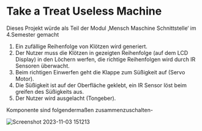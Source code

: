 # Take a Treat Useless Machine
Dieses Projekt würde als Teil der Modul ‚Mensch Maschine Schnittstelle‘ im 4.Semester gemacht

1. Ein zufällige Reihenfolge von Klötzen wird generiert.
2. Der Nutzer muss die Klötzen in gezeigten Reihenfolge (auf dem LCD Display) in den Löchern werfen, die richtige Reihenfolgen wird durch IR Sensoren überwacht.
3. Beim richtigen Einwerfen geht die Klappe zum Süßigkeit auf (Servo Motor).
4. Die Süßigkeit ist auf der Oberfläche geklebt, ein IR Sensor löst beim greifen des Süßigkeits aus.
5. Der Nutzer wird ausgelacht (Tongeber).

Komponente sind folgendermaßen zusammenzuschalten-

![Screenshot 2023-11-03 151213](https://github.com/sidaksss/Take_a_Treat_UselessMachine/assets/147280011/4d289d52-4910-4f78-8893-f259c09d2201)

